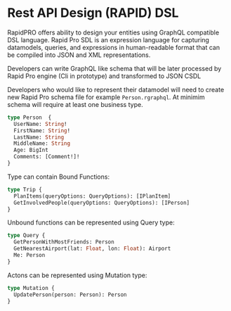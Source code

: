 # Rest API Design (RAPID) DSL

RapidPRO offers ability to design your entities using GraphQL compatible DSL language.
Rapid Pro SDL is an expression language for capturing datamodels, queries, and expressions in human-readable format that can be compiled into JSON and XML representations.

Developers can write GraphQL like schema that will be later processed by Rapid Pro engine (Cli in prototype) and transformed to JSON CSDL

Developers who would like to represent their datamodel will need to create new 
Rapid Pro schema file for example `Person.rgraphql`. 
At minimim schema will require at least one business type.


```graphql
type Person  {
  UserName: String!
  FirstName: String!
  LastName: String
  MiddleName: String
  Age: BigInt
  Comments: [Comment!]!
}
```

Type can contain Bound Functions:

```graphql
type Trip {
  PlanItems(queryOptions: QueryOptions): [IPlanItem]
  GetInvolvedPeople(queryOptions: QueryOptions): [IPerson]
}
```

Unbound functions can be represented using Query type:

```graphql
type Query {
  GetPersonWithMostFriends: Person
  GetNearestAirport(lat: Float, lon: Float): Airport
  Me: Person
}
```

Actons can be represented using Mutation type:

```graphql
type Mutation {
  UpdatePerson(person: Person): Person
}
```